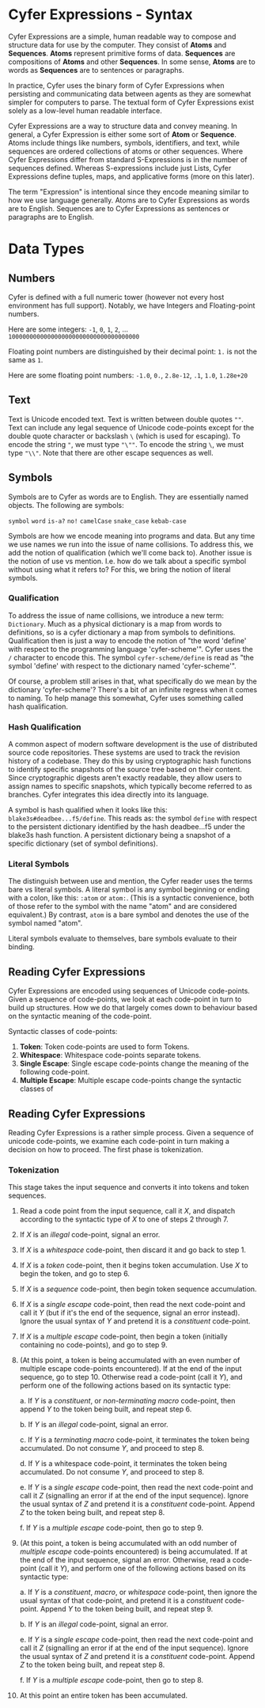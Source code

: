 # Cyfer Expressions - Syntax

Cyfer Expressions are a simple, human readable way to compose and structure data for use by the computer. They consist of **Atoms** and **Sequences**. **Atoms** represent primitive forms of data. **Sequences** are compositions of **Atoms** and other **Sequences**. In some sense, **Atoms** are to words as **Sequences** are to sentences or paragraphs.

In practice, Cyfer uses the binary form of Cyfer Expressions when persisting and communicating data between agents as they are somewhat simpler for computers to parse. The textual form of Cyfer Expressions exist solely as a low-level human readable interface.

Cyfer Expressions are a way to structure data and convey meaning. In general, a Cyfer Expression is either some sort of **Atom** or **Sequence**. Atoms include things like numbers, symbols, identifiers, and text, while sequences are ordered collections of atoms or other sequences. Where Cyfer Expressions differ from standard S-Expressions is in the number of sequences defined. Whereas S-expressions include just Lists, Cyfer Expressions define tuples, maps, and applicative forms (more on this later).

The term "Expression" is intentional since they encode meaning similar to how we use language generally. Atoms are to Cyfer Expressions as words are to English. Sequences are to Cyfer Expressions as sentences or paragraphs are to English.

# Data Types

## Numbers
Cyfer is defined with a full numeric tower (however not every host environment has full support). Notably, we have Integers and Floating-point numbers.

Here are some integers:
`-1`, `0`, `1`, `2`, ... `1000000000000000000000000000000000000`

Floating point numbers are distinguished by their decimal point:
`1.` is not the same as `1`.

Here are some floating point numbers:
`-1.0`, `0.`, `2.8e-12`, `.1`, `1.0`, `1.28e+20`

## Text

Text is Unicode encoded text. Text is written between double quotes `""`. Text can include any legal sequence of Unicode code-points except for the double quote character or backslash `\` (which is used for escaping). To encode the string `"`, we must type `"\""`. To encode the string `\`, we must type `"\\"`. Note that there are other escape sequences as well.

## Symbols

Symbols are to Cyfer as words are to English. They are essentially named objects. The following are symbols:

`symbol` `word` `is-a?` `no!` `camelCase` `snake_case` `kebab-case`

Symbols are how we encode meaning into programs and data. But any time we use names we run into the issue of name collisions. To address this, we add the notion of qualification (which we'll come back to). Another issue is the notion of use vs mention. I.e. how do we talk about a specific symbol without using what it refers to? For this, we bring the notion of literal symbols.

### Qualification

To address the issue of name collisions, we introduce a new term: `Dictionary`. Much as a physical dictionary is a map from words to definitions, so is a cyfer dictionary a map from symbols to definitions. Qualification then is just a way to encode the notion of "the word 'define' with respect to the programming language 'cyfer-scheme'". Cyfer uses the `/` character to encode this. The symbol `cyfer-scheme/define` is read as "the symbol 'define' with respect to the dictionary named 'cyfer-scheme'".

Of course, a problem still arises in that, what specifically do we mean by the dictionary 'cyfer-scheme'? There's a bit of an infinite regress when it comes to naming. To help manage this somewhat, Cyfer uses something called hash qualification.

### Hash Qualification

A common aspect of modern software development is the use of distributed source code repositories. These systems are used to track the revision history of a codebase. They do this by using cryptographic hash functions to identify specific snapshots of the source tree based on their content. Since cryptographic digests aren't exactly readable, they allow users to assign names to specific snapshots, which typically become referred to as branches. Cyfer integrates this idea directly into its language.

A symbol is hash qualified when it looks like this:
`blake3s#deadbee...f5/define`.
This reads as: the symbol `define` with respect to the persistent dictionary identified by the hash deadbee...f5 under the blake3s hash function. A persistent dictionary being a snapshot of a specific dictionary (set of symbol definitions).

### Literal Symbols

The distinguish between use and mention, the Cyfer reader uses the terms bare vs literal symbols. A literal symbol is any symbol beginning or ending with a colon, like this: `:atom` or `atom:`. (This is a syntactic convenience, both of those refer to the symbol with the name "atom" and are considered equivalent.) By contrast, `atom` is a bare symbol and denotes the use of the symbol named "atom".

Literal symbols evaluate to themselves, bare symbols evaluate to their binding.

###

## Reading Cyfer Expressions

Cyfer Expressions are encoded using sequences of Unicode code-points. Given a sequence of code-points, we look at each code-point in turn to build up structures. How we do that largely comes down to behaviour based on the syntactic meaning of the code-point.

Syntactic classes of code-points:
1. **Token**: Token code-points are used to form Tokens.
2. **Whitespace**: Whitespace code-points separate tokens.
3. **Single Escape**: Single escape code-points change the meaning of the following code-point.
4. **Multiple Escape**: Multiple escape code-points change the syntactic classes of 

## Reading Cyfer Expressions

Reading Cyfer Expressions is a rather simple process. Given a sequence of unicode code-points, we examine each code-point in turn making a decision on how to proceed. The first phase is tokenization.

### Tokenization

This stage takes the input sequence and converts it into tokens and token sequences.

1. Read a code point from the input sequence, call it *X*, and dispatch according to the syntactic type of *X* to one of steps 2 through 7.

2. If *X* is an *illegal* code-point, signal an error.

3. If *X* is a *whitespace* code-point, then discard it and go back to step 1.

4. If *X* is a *token* code-point, then it begins token accumulation. Use *X* to begin the token, and go to step 6.

5. If *X* is a *sequence* code-point, then begin token sequence accumulation.

6. If *X* is a *single escape* code-point, then read the next code-point and call it *Y* (but if it's the end of the sequence, signal an error instead). Ignore the usual syntax of *Y* and pretend it is a *constituent* code-point.

7. If *X* is a *multiple escape* code-point, then begin a token (initially containing no code-points), and go to step 9.

8. (At this point, a token is being accumulated with an even number of multiple escape code-points encountered). If at the end of the input sequence, go to step 10. Otherwise read a code-point (call it *Y*), and perform one of the following actions based on its syntactic type:

    a. If *Y* is a *constituent*, or *non-terminating macro* code-point, then append *Y* to the token being built, and repeat step 6.

    b. If *Y* is an *illegal* code-point, signal an error.

    c. If *Y* is a *terminating macro* code-point, it terminates the token being accumulated. Do not consume *Y*, and proceed to step 8.

    d. If *Y* is a whitespace code-point, it terminates the token being accumulated. Do not consume *Y*, and proceed to step 8.

    e. If *Y* is a *single escape* code-point, then read the next code-point and call it *Z* (signalling an error if at the end of the input sequence). Ignore the usual syntax of *Z* and pretend it is a *constituent* code-point. Append *Z* to the token being built, and repeat step 8.

    f. If *Y* is a *multiple escape* code-point, then go to step 9.

9. (At this point, a token is being accumulated with an odd number of *multiple escape* code-points encountered) is being accumulated. If at the end of the input sequence, signal an error. Otherwise, read a code-point (call it *Y*), and perform one of the following actions based on its syntactic type:

    a. If *Y* is a *constituent*, *macro*, or *whitespace* code-point, then ignore the usual syntax of that code-point, and pretend it is a *constituent* code-point. Append *Y* to the token being built, and repeat step 9.

    b. If *Y* is an *illegal* code-point, signal an error.

    e. If *Y* is a *single escape* code-point, then read the next code-point and call it *Z* (signalling an error if at the end of the input sequence). Ignore the usual syntax of *Z* and pretend it is a *constituent* code-point. Append *Z* to the token being built, and repeat step 8.

    f. If *Y* is a *multiple escape* code-point, then go to step 8.

10. At this point an entire token has been accumulated.